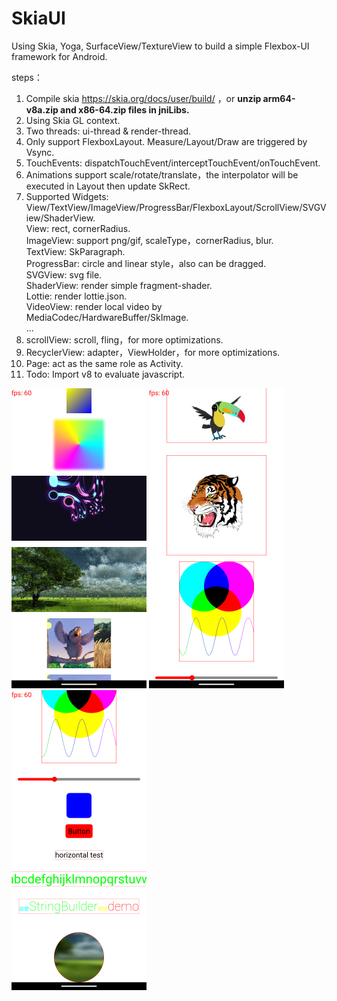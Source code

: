 # SkiaUI

Using Skia, Yoga, SurfaceView/TextureView to build a simple Flexbox-UI framework for Android.

steps：

1. Compile skia https://skia.org/docs/user/build/ ，or **unzip arm64-v8a.zip and x86-64.zip files in jniLibs.**
2. Using Skia GL context.
3. Two threads: ui-thread & render-thread.
4. Only support FlexboxLayout. Measure/Layout/Draw are triggered by Vsync.
5. TouchEvents: dispatchTouchEvent/interceptTouchEvent/onTouchEvent.
6. Animations support scale/rotate/translate，the interpolator will be executed in Layout then update SkRect.
7. Supported Widgets: View/TextView/ImageView/ProgressBar/FlexboxLayout/ScrollView/SVGView/ShaderView.  
   View: rect, cornerRadius.  
   ImageView: support png/gif, scaleType，cornerRadius, blur.  
   TextView: SkParagraph.  
   ProgressBar: circle and linear style，also can be dragged.  
   SVGView: svg file.  
   ShaderView: render simple fragment-shader.  
   Lottie: render lottie.json.  
   VideoView: render local video by MediaCodec/HardwareBuffer/SkImage.  
   ...
8. scrollView: scroll, fling，for more optimizations.
9. RecyclerView: adapter，ViewHolder，for more optimizations.
10. Page: act as the same role as Activity.
11. Todo: Import v8 to evaluate javascript.

![image](https://github.com/tanpuer/SkiaUI2/blob/main/app/example1.png)
![image](https://github.com/tanpuer/SkiaUI2/blob/main/app/example2.png)
![image](https://github.com/tanpuer/SkiaUI2/blob/main/app/example3.png)